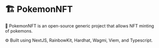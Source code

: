 # 🏗 PokemonNFT

🧪 PokemonNFT is an open-source generic project that allows NFT minting of pokemons.

⚙️ Built using NextJS, RainbowKit, Hardhat, Wagmi, Viem, and Typescript.
